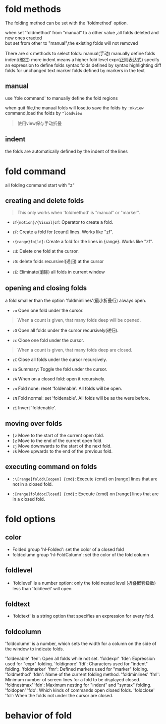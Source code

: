 
# fold methods

The folding method can be set with the 'foldmethod' option.

when set 'foldmethod' from "manual" to a other value ,all folds deleted and new ones craeted  
but set from other to "manual",the existing folds will not removed

There are six methods to select folds:
	manual(手动)		manually define folds
	indent(缩进)		more indent means a higher fold level
	expr(正则表达式)		specify an expression to define folds
	syntax		folds defined by syntax highlighting
	diff		folds for unchanged text
	marker		folds defined by markers in the text


## manual

use 'fole command' to manually define the fold regions

when quit file,the manual folds will lose,to save the folds by `:mkview` command,load the folds by `"loadview`
> 使用view保存手动折叠



## indent

the folds are automatically defined by the indent of the lines

# fold command

all folding command start with "z"


## creating and delete folds

> This only works when 'foldmethod' is "manual" or "marker".

- `zf{motion}/{Visual}zf`: Operator to create a fold.
- `zF`: Create a fold for [count] lines.  Works like "zf".
- `:{range}fo[ld]`: Create a fold for the lines in {range}.  Works like "zf".

- `zd`: Delete one fold at the cursor.
- `zD`: delete folds recursivel(递归) at the cursor
- `zE`: Eliminate(消除) all folds in current window


## opening and closing folds

a fold smaller than the option 'foldminlines'(最小折叠行) always open.

- `zo`		Open one fold under the cursor. 
>  When a count is given, that many folds deep will be opened. 
- `zO`		Open all folds under the cursor recursively(递归).

- `zc`		Close one fold under the cursor.  
> When a count is given, that many folds deep are closed.
- `zC`		Close all folds under the cursor recursively.


- `za`		Summary: Toggle the fold under the cursor.
- `zA`		When on a closed fold: open it recursively.

- `zn`		Fold none: reset 'foldenable'.  All folds will be open.
- `zN`		Fold normal: set 'foldenable'.  All folds will be as the were before.
- `zi`		Invert 'foldenable'.


## moving over folds

- `[z`		Move to the start of the current open fold.
- `]z`		Move to the end of the current open fold.
- `zj`		Move downwards to the start of the next fold.
- `zk`		Move upwards to the end of the previous fold.


## executing command on folds

- `:\[range]foldd\[oopen] {cmd}`: Execute {cmd} on [range] lines that are not in a closed fold.

- `:[range]folddoc[losed] {cmd}`:: Execute {cmd} on [range] lines that are in a closed fold.
# fold options


## color


- Folded group 'hl-Folded': set the color of a closed fold
- foldcolumn group 'hl-FoldColumn': set the color of the fold column


## foldlevel


- 'foldlevel' is a number option: only the fold nested level (折叠嵌套级数) less than 'foldlevel' will open


## foldtext

- 'foldtext' is a string option that specifies an expression for every fold.

## foldcolumn

'foldcolumn' is a number, which sets the width for a column on the side of the window to indicate folds. 

'foldenable'  'fen':	Open all folds while not set.
'foldexpr'    'fde':	Expression used for "expr" folding.
'foldignore'  'fdi':	Characters used for "indent" folding.
'foldmarker'  'fmr':	Defined markers used for "marker" folding.
'foldmethod'  'fdm':	Name of the current folding method.
'foldminlines' 'fml':	Minimum number of screen lines for a fold to be
			displayed closed.
'foldnestmax' 'fdn':	Maximum nesting for "indent" and "syntax" folding.
'foldopen'    'fdo':	Which kinds of commands open closed folds.
'foldclose'   'fcl':	When the folds not under the cursor are closed.

# behavior of fold

